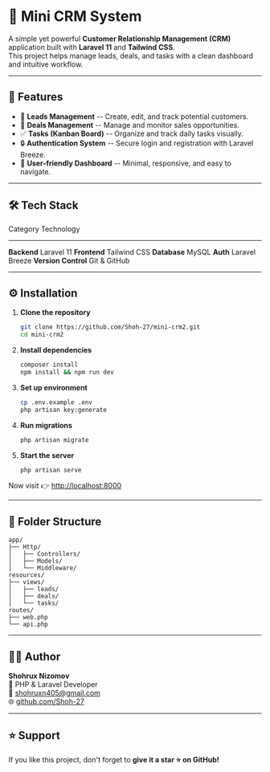 # 🧩 Mini CRM System

A simple yet powerful **Customer Relationship Management (CRM)**
application built with **Laravel 11** and **Tailwind CSS**.\
This project helps manage leads, deals, and tasks with a clean dashboard
and intuitive workflow.

------------------------------------------------------------------------

## 🚀 Features

-   👤 **Leads Management** -- Create, edit, and track potential
    customers.
-   💼 **Deals Management** -- Manage and monitor sales opportunities.
-   ✅ **Tasks (Kanban Board)** -- Organize and track daily tasks
    visually.
-   🔒 **Authentication System** -- Secure login and registration with
    Laravel Breeze.
-   🧠 **User-friendly Dashboard** -- Minimal, responsive, and easy to
    navigate.

------------------------------------------------------------------------

## 🛠️ Tech Stack

  Category              Technology
  --------------------- ----------------
  **Backend**           Laravel 11
  **Frontend**          Tailwind CSS
  **Database**          MySQL
  **Auth**              Laravel Breeze
  **Version Control**   Git & GitHub

------------------------------------------------------------------------

## ⚙️ Installation

1.  **Clone the repository**

    ``` bash
    git clone https://github.com/Shoh-27/mini-crm2.git
    cd mini-crm2
    ```

2.  **Install dependencies**

    ``` bash
    composer install
    npm install && npm run dev
    ```

3.  **Set up environment**

    ``` bash
    cp .env.example .env
    php artisan key:generate
    ```

4.  **Run migrations**

    ``` bash
    php artisan migrate
    ```

5.  **Start the server**

    ``` bash
    php artisan serve
    ```

Now visit 👉 <http://localhost:8000>

------------------------------------------------------------------------

## 📂 Folder Structure

    app/
    ├── Http/
    │   ├── Controllers/
    │   ├── Models/
    │   └── Middleware/
    resources/
    ├── views/
    │   ├── leads/
    │   ├── deals/
    │   └── tasks/
    routes/
    ├── web.php
    └── api.php

------------------------------------------------------------------------

## 🧑‍💻 Author

**Shohrux Nizomov**\
💼 PHP & Laravel Developer\
📧 <shohruxn405@gmail.com>\
🌐 [github.com/Shoh-27](https://github.com/Shoh-27)

------------------------------------------------------------------------

## ⭐ Support

If you like this project, don't forget to **give it a star ⭐ on
GitHub!**
